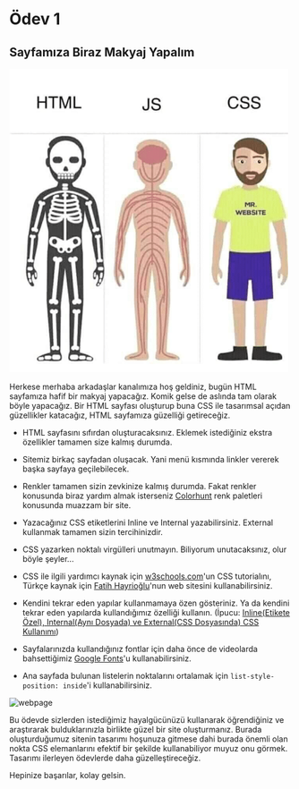 # Ödev 1

## Sayfamıza Biraz Makyaj Yapalım

![Html Css Js](https://raw.githubusercontent.com/Kodluyoruz/taskforce/main/css/odev1/figures/htmlcssjs.png)

Herkese merhaba arkadaşlar kanalımıza hoş geldiniz, bugün HTML sayfamıza hafif bir makyaj yapacağız. Komik gelse de aslında tam olarak böyle yapacağız. Bir HTML sayfası oluşturup buna CSS ile tasarımsal açıdan güzellikler katacağız, HTML sayfamıza güzelliği getireceğiz.

- HTML sayfasını sıfırdan oluşturacaksınız. Eklemek istediğiniz ekstra özellikler tamamen size kalmış durumda.

- Sitemiz birkaç sayfadan oluşacak. Yani menü kısmında linkler vererek başka sayfaya geçilebilecek.

- Renkler tamamen sizin zevkinize kalmış durumda. Fakat renkler konusunda biraz yardım almak isterseniz [Colorhunt](https://colorhunt.co/) renk paletleri konusunda muazzam bir site.

- Yazacağınız CSS etiketlerini Inline ve Internal yazabilirsiniz. External kullanmak tamamen sizin tercihinizdir.

- CSS yazarken noktalı virgülleri unutmayın. Biliyorum unutacaksınız, olur böyle şeyler...

- CSS ile ilgili yardımcı kaynak için [w3schools.com](https://www.w3schools.com/w3css/defaulT.asp)'un CSS tutorialını, Türkçe kaynak için [Fatih Hayrioğlu](https://fatihhayrioglu.com/)'nun web sitesini kullanabilirsiniz.

- Kendini tekrar eden yapılar kullanmamaya özen gösteriniz. Ya da kendini tekrar eden yapılarda kullandığımız özelliği kullanın. (İpucu: [Inline(Etikete Özel), Internal(Aynı Dosyada) ve External(CSS Dosyasında) CSS Kullanımı](https://www.youtube.com/watch?v=GiTOThmpHbk&list=PLGrTHqyRDvx501K3-IMgS1fz-KfEB37gM&index=6))

- Sayfalarınızda kullandığınız fontlar için daha önce de videolarda bahsettiğimiz [Google Fonts](https://fonts.google.com/)'u kullanabilirsiniz.

- Ana sayfada bulunan listelerin noktalarını ortalamak için ``` list-style-position: inside ```'i kullanabilirsiniz.

![webpage](https://raw.githubusercontent.com/Kodluyoruz/taskforce/main/css/odev1/figures/webpage.gif)

Bu ödevde sizlerden istediğimiz hayalgücünüzü kullanarak öğrendiğiniz ve araştırarak bulduklarınızla birlikte güzel bir site oluşturmanız. Burada oluşturduğumuz sitenin tasarımı hoşunuza gitmese dahi burada önemli olan nokta CSS elemanlarını efektif bir şekilde kullanabiliyor muyuz onu görmek. Tasarımı ilerleyen ödevlerde daha güzelleştireceğiz.

Hepinize başarılar, kolay gelsin.